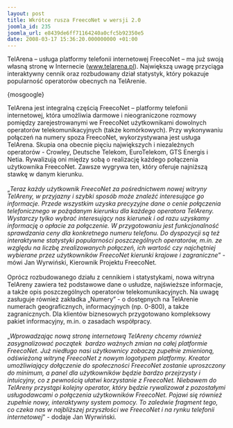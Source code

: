 ```yaml
---
layout: post
title: Wkrótce rusza FreecoNet w wersji 2.0
joomla_id: 235
joomla_url: e8439de6ff71164240a0cfc5b92350e5
date: 2008-03-17 15:36:20.000000000 +01:00
---
```

TelArena &ndash; usługa platformy telefonii internetowej FreecoNet &ndash; ma już swoją własną stronę w Internecie (<a href="http://www.telarena.pl" target="_blank">www.telarena.pl</a>). Największą uwagę przyciąga interaktywny cennik oraz rozbudowany dział statystyk, kt&oacute;ry pokazuje popularność operator&oacute;w obecnych na TelArenie.<p>{mosgoogle}</p><p>TelArena jest integralną częścią FreecoNet &ndash; platformy telefonii internetowej, kt&oacute;ra umożliwia darmowe i nieograniczone rozmowy pomiędzy zarejestrowanymi we FreecoNet użytkownikami dowolnych operator&oacute;w telekomunikacyjnych (także kom&oacute;rkowych). Przy wykonywaniu połączeń na numery spoza FreecoNet, wykorzystywana jest usługa TelArena. Skupia ona obecnie pięciu największych i niezależnych operator&oacute;w - Crowley, Deutsche Telekom, EuroTelekom, GTS Energis i Netia. Rywalizują oni między sobą o realizację każdego połączenia użytkownika FreecoNet. Zawsze wygrywa ten, kt&oacute;ry oferuje najniższą stawkę w danym kierunku.<br /><br />&bdquo;<em>Teraz każdy użytkownik FreecoNet za pośrednictwem nowej witryny TelAreny, w przyjazny i szybki spos&oacute;b może znaleźć interesujące go informacje. Przede wszystkim uzyska precyzyjne dane o cenie połączenia telefonicznego w pożądanym kierunku dla każdego operatora TelAreny. Wystarczy tylko wybrać interesujący nas kierunek i od razu uzyskamy informację o opłacie za połączenie. W przygotowaniu jest funkcjonalność sprawdzania ceny dla konkretnego numeru telefonu. Do dyspozycji są też interaktywne statystyki popularności poszczeg&oacute;lnych operator&oacute;w, m.in. ze względu na liczbę zrealizowanych połączeń, ich wartość czy najchętniej wybierane przez użytkownik&oacute;w FreecoNet kierunki krajowe i zagraniczne</em>&rdquo; - m&oacute;wi Jan Wyrwiński, Kierownik Projektu FreecoNet.<br /><br />Opr&oacute;cz rozbudowanego działu z cennikiem i statystykami, nowa witryna TelAreny zawiera też podstawowe dane o usłudze, najświeższe informacje, a także opis poszczeg&oacute;lnych operator&oacute;w telekomunikacyjnych. Na uwagę zasługuje r&oacute;wnież zakładka &bdquo;Numery&rdquo; - o dostępnych na TelArenie numerach geograficznych, informacyjnych (np. 0-800), a także zagranicznych. Dla klient&oacute;w biznesowych przygotowano kompleksowy pakiet informacyjny, m.in. o zasadach wsp&oacute;łpracy.<br /><br />&bdquo;<em>Wprowadzając nową stronę internetową TelAreny chcemy r&oacute;wnież zasygnalizować początek&nbsp; bardzo ważnych zmian na całej platformie FreecoNet. Już niedługo nasi użytkownicy zobaczą zupełnie zmienioną, odświeżoną witrynę FreecoNet z nowym logotypem platformy. Kreator umożliwiający dołączenie do społeczności FreecoNet zostanie uproszczony do minimum, a panel dla użytkownik&oacute;w będzie bardzo przejrzysty i intuicyjny, co z pewnością ułatwi korzystanie z FreecoNet. Niebawem do TelAreny przystąpi kolejny operator, kt&oacute;ry będzie rywalizował z pozostałymi usługodawcami o połączenia użytkownik&oacute;w FreecoNet. Pojawi się r&oacute;wnież zupełnie nowy, interaktywny system pomocy. To zaledwie fragment tego, co czeka nas w najbliższej przyszłości we FreecoNet i na rynku telefonii internetowej</em>&rdquo; - dodaje Jan Wyrwiński. </p>
